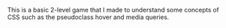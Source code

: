 This is a basic 2-level game that I made to understand some concepts of CSS such as the pseudoclass hover and media queries.
